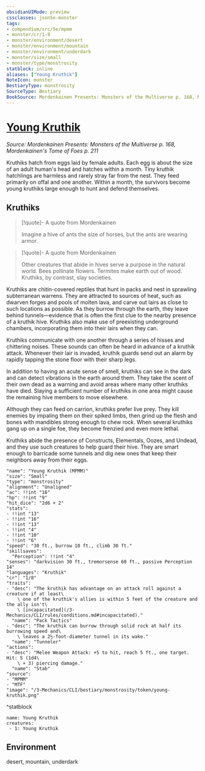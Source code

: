 ```yaml
---
obsidianUIMode: preview
cssclasses: json5e-monster
tags:
- compendium/src/5e/mpmm
- monster/cr/1-8
- monster/environment/desert
- monster/environment/mountain
- monster/environment/underdark
- monster/size/small
- monster/type/monstrosity
statblock: inline
aliases: ["Young Kruthik"]
NoteIcon: monster
BestiaryType: monstrosity
SourceType: Bestiary
BookSource: Mordenkainen Presents: Monsters of the Multiverse p. 168, Mordenkainen's Tome of Foes p. 211
---
```

# [Young Kruthik](3-Mechanics\CLI\bestiary\monstrosity/young-kruthik-mpmm.md)
*Source: Mordenkainen Presents: Monsters of the Multiverse p. 168, Mordenkainen's Tome of Foes p. 211*  

Kruthiks hatch from eggs laid by female adults. Each egg is about the size of an adult human's head and hatches within a month. Tiny kruthik hatchlings are harmless and rarely stray far from the nest. They feed primarily on offal and one another. Within a month, the survivors become young kruthiks large enough to hunt and defend themselves.

## Kruthiks

> [!quote]- A quote from Mordenkainen  
> 
> Imagine a hive of ants the size of horses, but the ants are wearing armor.

> [!quote]- A quote from Mordenkainen  
> 
> Other creatures that abide in hives serve a purpose in the natural world. Bees pollinate flowers. Termites make earth out of wood. Kruthiks, by contrast, slay societies.

Kruthiks are chitin-covered reptiles that hunt in packs and nest in sprawling subterranean warrens. They are attracted to sources of heat, such as dwarven forges and pools of molten lava, and carve out lairs as close to such locations as possible. As they burrow through the earth, they leave behind tunnels—evidence that is often the first clue to the nearby presence of a kruthik hive. Kruthiks also make use of preexisting underground chambers, incorporating them into their lairs when they can.

Kruthiks communicate with one another through a series of hisses and chittering noises. These sounds can often be heard in advance of a kruthik attack. Whenever their lair is invaded, kruthik guards send out an alarm by rapidly tapping the stone floor with their sharp legs.

In addition to having an acute sense of smell, kruthiks can see in the dark and can detect vibrations in the earth around them. They take the scent of their own dead as a warning and avoid areas where many other kruthiks have died. Slaying a sufficient number of kruthiks in one area might cause the remaining hive members to move elsewhere.

Although they can feed on carrion, kruthiks prefer live prey. They kill enemies by impaling them on their spiked limbs, then grind up the flesh and bones with mandibles strong enough to chew rock. When several kruthiks gang up on a single foe, they become frenzied and even more lethal.

Kruthiks abide the presence of Constructs, Elementals, Oozes, and Undead, and they use such creatures to help guard their hive. They are smart enough to barricade some tunnels and dig new ones that keep their neighbors away from their eggs.

```statblock
"name": "Young Kruthik (MPMM)"
"size": "Small"
"type": "monstrosity"
"alignment": "Unaligned"
"ac": !!int "16"
"hp": !!int "9"
"hit_dice": "2d6 + 2"
"stats":
- !!int "13"
- !!int "16"
- !!int "13"
- !!int "4"
- !!int "10"
- !!int "6"
"speed": "30 ft., burrow 10 ft., climb 30 ft."
"skillsaves":
  "Perception": !!int "4"
"senses": "darkvision 30 ft., tremorsense 60 ft., passive Perception 14"
"languages": "Kruthik"
"cr": "1/8"
"traits":
- "desc": "The kruthik has advantage on an attack roll against a creature if at least\
    \ one of the kruthik's allies is within 5 feet of the creature and the ally isn't\
    \ [incapacitated](/3-Mechanics/CLI/rules/conditions.md#incapacitated)."
  "name": "Pack Tactics"
- "desc": "The kruthik can burrow through solid rock at half its burrowing speed and\
    \ leaves a 2½-foot-diameter tunnel in its wake."
  "name": "Tunneler"
"actions":
- "desc": "Melee Weapon Attack: +5 to hit, reach 5 ft., one target. Hit: 5 (1d4\
    \ + 3) piercing damage."
  "name": "Stab"
"source":
- "MPMM"
- "MTF"
"image": "/3-Mechanics/CLI/bestiary/monstrosity/token/young-kruthik.png"
```
^statblock

```encounter-table
name: Young Kruthik
creatures:
 - 1: Young Kruthik
```

## Environment

desert, mountain, underdark